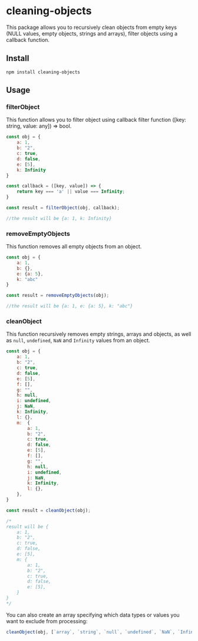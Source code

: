 # cleaning-objects
This package allows you to recursively clean objects from empty keys (NULL values, empty objects, strings and arrays), filter objects using a callback function.
## Install
```
npm install cleaning-objects
```
## Usage
### filterObject
This function allows you to filter object using callback filter function ([key: string, value: any]) => bool.
```javascript
const obj = {
    a: 1,
    b: "2",
    c: true,
    d: false,
    e: [5],
    k: Infinity
}

const callback = ([key, value]) => {
    return key === 'a' || value === Infinity;
}

const result = filterObject(obj, callback);

//the result will be {a: 1, k: Infinity}
```
### removeEmptyObjects
This function removes all empty objects from an object.
```javascript
const obj = {
    a: 1,
    b: {},
    e: {a: 5},
    k: "abc"
}

const result = removeEmptyObjects(obj);

//the result will be {a: 1, e: {a: 5}, k: "abc"}
```
### cleanObject
This function recursively removes empty strings, arrays and objects, as well as `null`, `undefined`, `NaN` and
`Infinity` values from an object.

```javascript
const obj = {
    a: 1,
    b: "2",
    c: true,
    d: false,
    e: [5],
    f: [],
    g: "",
    h: null,
    i: undefined,
    j: NaN,
    k: Infinity,
    l: {},
    m:  {
        a: 1,
        b: "2",
        c: true,
        d: false,
        e: [5],
        f: [],
        g: "",
        h: null,
        i: undefined,
        j: NaN,
        k: Infinity,
        l: {},
    },
}

const result = cleanObject(obj);

/*
result will be {
    a: 1,
    b: "2",
    c: true,
    d: false,
    e: [5],
    m: {
        a: 1,
        b: "2",
        c: true,
        d: false,
        e: [5],
    }
}
*/
```
You can also create an array specifying which data types or values you want to exclude from processing:

```javascript
cleanObject(obj, [`array`, `string`, `null`, `undefined`, `NaN`, `Infinity`, 'emptyObject', 'embeddedObject']);
```